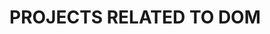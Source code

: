 # PROJECTS RELATED TO DOM
<script>
    const buttons = document.querySelectorAll(". button");
const body = document.querySelectorAll("body");
buttons.forEach(function (button) {
  console.log(buttons);
});

    </script>